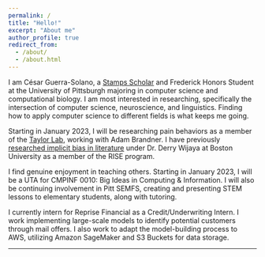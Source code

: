 ```yaml
---
permalink: /
title: "Hello!"
excerpt: "About me"
author_profile: true
redirect_from: 
  - /about/
  - /about.html
---
```


I am César Guerra-Solano, a [Stamps Scholar](https://www.stampsscholars.org/) and Frederick Honors Student at the University of Pittsburgh majoring in computer science and computational biology. I am most interested in researching, specifically the intersection of computer science, neuroscience, and linguistics. Finding how to apply computer science to different fields is what keeps me going.

Starting in January 2023, I will be researching pain behaviors as a member of the [Taylor Lab](https://www.taylorlab.anes.pitt.edu/), working with Adam Brandner. I have previously [researched implicit bias in literature](https://www.bu.edu/summer/files/2022/02/Guerra-Solano-Cesar-RISE-Poster-2021.pdf) under Dr. Derry Wijaya at Boston University as a member of the RISE program.

I find genuine enjoyment in teaching others. Starting in January 2023, I will be a UTA for CMPINF 0010: Big Ideas in Computing & Information. I will also be continuing involvement in Pitt SEMFS, creating and presenting STEM lessons to elementary students, along with tutoring.

I currently intern for Reprise Financial as a Credit/Underwriting Intern. I work implementing large-scale models to identify potential customers through mail offers. I also work to adapt the model-building process to AWS, utilizing Amazon SageMaker and S3 Buckets for data storage.

---
